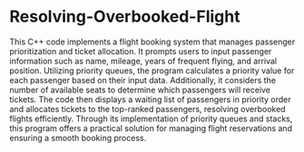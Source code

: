 # Resolving-Overbooked-Flight
This C++ code implements a flight booking system that manages passenger prioritization and ticket allocation. It prompts users to input passenger information such as name, mileage, years of frequent flying, and arrival position. Utilizing priority queues, the program calculates a priority value for each passenger based on their input data. Additionally, it considers the number of available seats to determine which passengers will receive tickets. The code then displays a waiting list of passengers in priority order and allocates tickets to the top-ranked passengers, resolving overbooked flights efficiently. Through its implementation of priority queues and stacks, this program offers a practical solution for managing flight reservations and ensuring a smooth booking process.
